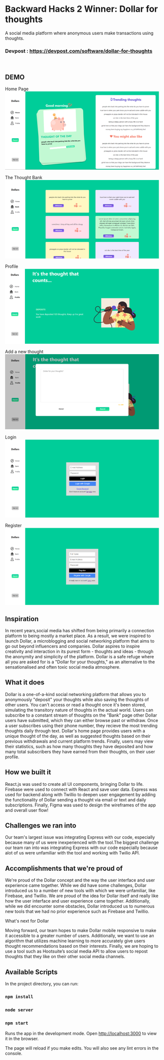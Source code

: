 # Backward Hacks 2 Winner: Dollar for thoughts
A social media platform where anonymous users make transactions using thoughts.

### Devpost : https://devpost.com/software/dollar-for-thoughts

<br />

## DEMO

Home Page
![](demo/d1.png)

The Thought Bank
![](demo/d2.png)

Profile 
![](demo/d3.png)

Add a new thought
![](demo/d4.png)

Login
![](demo/d5.png)

Register
![](demo/d6.png)



## Inspiration

In recent years,social media has shifted from being primarily a connection platform to being mostly a market place. As a result, we were inspired to launch Dollar, a microblogging and social networking platform that aims to go out beyond influencers and companies. Dollar aspires to inspire creativity and interaction in its purest form - thoughts and ideas - through the anonymity and simplicity of the platform. Dollar is a safe refuge where all you are asked for is a "Dollar for your thoughts," as an alternative to the sensationalised and often toxic social media atmosphere.

## What it does

Dollar is a one-of-a-kind social networking platform that allows you to anonymously "deposit" your thoughts while also saving the thoughts of other users. You can't access or read a thought once it's been stored, simulating the transitory nature of thoughts in the actual world.
Users can subscribe to a constant stream of thoughts on the "Bank" page other Dollar users have submitted, which they can either browse past or withdraw. 
Once a user subscribes using their phone number, they recieve the  most trending thoughts daily through text.
Dollar's home page provides users with a unique thought of the day, as well as suggested thoughts based on their previous withdrawals and current platform trends.
Finally, users may view their statistics, such as how many thoughts they have deposited and how many total subscribers they have earned from their thoughts, on their user profile.

## How we built it

React.js was used to create all UI components, bringing Dollar to life. Firebase were used to connect with React and save user data. Express was used for backend along with Twillio to deepen user engagement by adding the functionality of Dollar sending a thought via email or text and daily subscriptions. Finally, Figma was used to design the wireframes of the app and overall user flow!

## Challenges we ran into

Our team's largest issue was integrating Express with our code, especially because many of us were inexperienced with the tool.The biggest challenge our team ran into was integrating Express with our code especially because alot of us were unfamiliar with the tool and working with Twilio API.

## Accomplishments that we're proud of

We're proud of the Dollar concept and the way the user interface and user experience came together. While we did have some challenges, Dollar introduced us to a number of new tools with which we were unfamiliar, like Firebase, and Twillio. We are proud of the idea for Dollar itself and really like how the user interface and user experience came together. Additionally, while we did encounter some obstacles, Dollar introduced us to numerous new tools that we had no prior experience such as Firebase and Twillio.

What's next for Dollar

Moving forward, our team hopes to make Dollar mobile responsive to make it accessible to a greater number of users. Additionally, we want to use an algorithm that utilizes machine learning to more accurately give users thought recommendations based on their interests. Finally, we are hoping to use a tool such as Hootsuite’s social media API to allow users to repost thoughts that they like on their other social media channels.



## Available Scripts

In the project directory, you can run:
### `npm install`
### `node server`
### `npm start`

Runs the app in the development mode.
Open [http://localhost:3000](http://localhost:3000) to view it in the browser.

The page will reload if you make edits.
You will also see any lint errors in the console.

